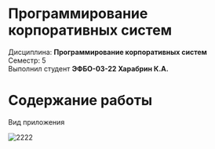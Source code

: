 # Программирование корпоративных систем
Дисциплина: **Программирование корпоративных систем** <br>
Семестр: 5 <br>
Выполнил студент **ЭФБО-03-22 Харабрин К.А.** <br>

# Содержание работы

Вид приложения

![2222](https://github.com/user-attachments/assets/a991c384-3098-4357-8876-c2747cfb9d01)
